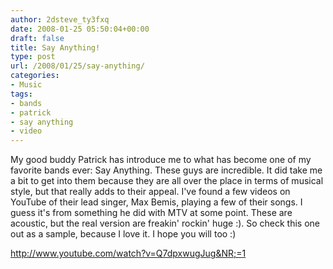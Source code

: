 ```yaml
---
author: 2dsteve_ty3fxq
date: 2008-01-25 05:50:04+00:00
draft: false
title: Say Anything!
type: post
url: /2008/01/25/say-anything/
categories:
- Music
tags:
- bands
- patrick
- say anything
- video
---
```


My good buddy Patrick has introduce me to what has become one of my favorite bands ever: Say Anything. These guys are incredible. It did take me a bit to get into them because they are all over the place in terms of musical style, but that really adds to their appeal. I've found a few videos on YouTube of their lead singer, Max Bemis, playing a few of their songs. I guess it's from something he did with MTV at some point. These are acoustic, but the real version are freakin' rockin' huge :). So check this one out as a sample, because I love it. I hope you will too :)

http://www.youtube.com/watch?v=Q7dpxwugJug&NR;=1

